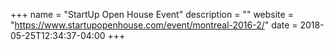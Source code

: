 +++
name = "StartUp Open House Event"
description = ""
website = "https://www.startupopenhouse.com/event/montreal-2016-2/"
date = 2018-05-25T12:34:37-04:00
+++
